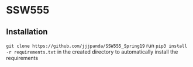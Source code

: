 # SSW555
## Installation
`git clone https://github.com/jjjpanda/SSW555_Spring19`
run `pip3 install -r requirements.txt` in the created directory to automatically install the requirements
